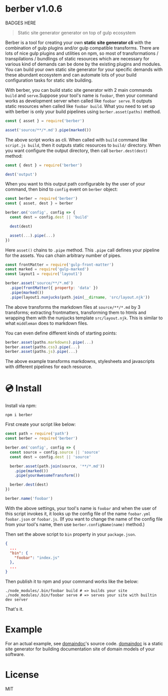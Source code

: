 # berber v1.0.6

BADGES HERE

> Static site generator generator on top of gulp ecosystem

Berber is a tool for creating your own **static site generator cli** with the combination of gulp plugins and/or gulp compatible transforms. There are lots of nice gulp plugins and utilities on npm, so most of transformations / transpilations / bundlings of static resources which are necessary for various kind of demands can be done by the existing plugins and modules. You can build your own static site generator for your specific demands with these abundant ecosystem and can automate lots of your build configuration tasks for static site building.

With berber, you can build static site generator with 2 main commands `build` and `serve`.Suppose your tool's name is `foobar`, then your command works as development server when called like `foobar serve`. It outputs static resources when called like `foobar build`. What you need to set up with berber is only your build pipelines using `berber.asset(paths)` method.

```js
const { asset } = require('berber')

asset('source/**/*.md').pipe(marked())
```

The above script works as cli. When called with `build` command like `script.js build`, then it outputs static resources to `build/` directory. When you want configure the output directory, then call `berber.dest(dest)` method:

```js
const { dest } = require('berber')

dest('output')
```

When you want to this output path configurable by the user of your command, then bind to `config` event on `berber` object:

```js
const berber = require('berber')
const { asset, dest } = berber

berber.on('config', config => {
  const dest = config.dest || 'build'

  dest(dest)

  asset(...).pipe(...)
})
```

Here `asset()` chains to `.pipe` method. This `.pipe` call defines your pipeline for the assets. You can chain arbitrary number of pipes.

```js
const frontMatter = require('gulp-front-matter')
const marked = require('gulp-marked')
const layout1 = require('layout1')

berber.asset('source/**/*.md')
  .pipe(frontMatter({ property: 'data' })
  .pipe(marked())
  .pipe(layout1.nunjucks(path.join(__dirname, 'src/layout.njk'))
```

The above transforms the markdown files at `source/**/*.md` by 3 transforms; extracting frontmatters, transforming them to htmls and wrapping them with the nunjucks template `src/layout.njk`. This is similar to what `middleman` does to markdown files.

You can even define different kinds of starting points:

```js
berber.asset(paths.markdowns).pipe(...)
berber.asset(paths.css).pipe(...)
berber.asset(paths.js).pipe(...)
```

The above example transforms markdowns, stylesheets and javascripts with different pipelines for each resource.

# :cd: Install

Install via npm:

    npm i berber

First create your script like below:

```js
const path = require('path')
const berber = require('berber')

berber.on('config', config => {
  const source = config.source || 'source'
  const dest = config.dest || 'source'

  berber.asset(path.join(source, '**/*.md'))
    .pipe(marked())
    .pipe(yourAwesomeTransform())

  berber.dest(dest)
})

berber.name('foobar')
```

With the above settings, your tool's name is `foobar` and when the user of this script invokes it, it looks up the config file of the name `foobar.yml` `foobar.json` or `foobar.js`. (If you want to change the name of the config file from your tool's name, then use `berber.configName(name)` method.)

Then set the above script to `bin` property in your `package.json`.

```json
{
  ...
  "bin": {
    "foobar": "index.js"
  },
  ...
}
```

Then publish it to npm and your command works like the below:

```
./node_modules/.bin/foobar build # => builds your site
./node_modules/.bin/foobar serve # => serves your site with builtin dev server
```

That's it.

# Example

For an actual example, see [domaindoc][domaindoc]'s source code. [domaindoc][domaindoc] is a static site generator for building documentation site of domain models of your software.

# License

MIT

[domaindoc]: https://github.com/kt3k/domaindoc
